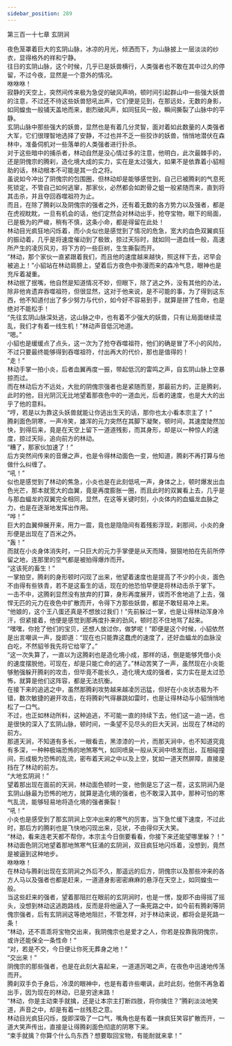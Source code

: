 ```yaml
---
sidebar_position: 289
---
```

 第三百一十七章 玄阴涧


夜色笼罩着巨大的玄阴山脉，冰凉的月光，倾洒而下，为山脉披上一层淡淡的纱衣，显得格外的祥和宁静。  
往日的玄阴山脉，这个时候，几乎已是妖兽横行，人类强者也不敢在其中过久的停留，不过今夜，显然是一个意外的情况。  
咻咻咻！  
寂静的天空上，突然间传来极为急促的破风声响，顿时间引起群山中一些强大妖兽的注意，不过还不待这些妖兽怒吼出声，它们便是见到，在那远处，无数的身影，如同蝗虫一般铺天盖地而来，剧烈破风声，如同狂风一般，瞬间撕裂了山脉中的平静。  
玄阴山脉中那些强大的妖兽，显然也是有着几分灵智，面对着如此数量的人类强者大军，它们很理智地选择了安静，不过也并不乏一些狡诈的妖兽，悄悄地潜伏在森林中，准备伺机对一些落单的人类强者进行扑杀。  
对于这些暗中的捕杀者，林动自然是没心情过多的注意，他明白，此次最棘手的，还是阴傀宗的腾刹，造化境大成的实力，实在是太过强大，如果不是依靠着小貂相助的话，林动根本不可能是其一合之将。  
虽说如今冲出了阴傀宗的包围圈，但林动却是能够感觉到，自己已被腾刹的气息死死锁定，不管自己如何逃窜，那家伙，必然都会如跗骨之蛆一般紧随而来，直到将其击杀，并且夺回吞噬祖符为止。  
而且，在除了腾刹以及阴傀宗的强者之外，还有着无数的各方势力以及强者，都是在虎视眈眈，一旦有机会的话，他们定然会对林动出手，抢夺宝物，眼下的局面，已是极为的严峻，稍有不慎，这条小命，都是得留在此处！  
林动目光疯狂地闪烁着，而小炎似也是感觉到了情况的危急，宽大的血色双翼疯狂的振动着，几乎是将速度催动到了极致，掠过天际时，就如同一道血线一般，高速所产生的凌厉风刃，将下方的一些巨树，生生撕裂而开。  
“林动，那个家伙一直紧跟着我们，而且他的速度越来越快，照这样下去，迟早会被追上！”小貂站在林动肩膀上，望着后方夜色中弥漫而来的森冷气息，眼神也是充斥着凝重。  
林动抿了抿嘴，他自然是知道情况不妙，但眼下，除了逃之外，没有其他的办法，除非他肯遗弃吞噬祖符，但很显然，这对于他来说，是不可能的事，为了得到这东西，他不知道付出了多少努力与代价，如今好不容易到手，就算是拼了性命，也是绝对不能松手！  
“先往玄阴山脉深处逃，这山脉之中，也有着不少强大的妖兽，只有让局面继续混乱，我们才有着一线生机！”林动声音低沉地道。  
“嗯。”  
小貂也是缓缓点了点头，这一次为了抢夺吞噬祖符，他们的确是冒了不小的风险，不过只要最终能够得到吞噬祖符，付出再大的代价，那也是值得的！  
“走！”  
林动手掌一拍小炎，后者血翼再度一振，带起低沉的雷鸣之声，自玄阴山脉上空暴掠而过。  
而在林动后方不远处，大批的阴傀宗强者也是紧随而至，那最前方的，正是腾刹，此时的他，目光阴沉无比地望着那夜色中的一道血光，后者的速度，也是大大的出乎了他的意料。  
“哼，若是以为靠这头妖兽就能让你逃出生天的话，那你也太小看本宗主了！”  
腾刹面色阴寒，一声冷笑，雄浑的元力突然在其脚下凝聚，顿时间，其速度陡然加快，到得后来，竟是在天空上留下一道道残影，而其身形，却是以一种惊人的速度，掠过天际，追向前方的林动。  
“糟了，那家伙加速了！”  
后方突然间传来的音爆之声，也是令得林动面色一变，他知道，腾刹不再打算与他做什么纠缠了。  
“吼！”  
似也是感觉到了林动的焦急，小炎也是在此刻低吼一声，身体之上，顿时爆发出血色光芒，那本就宽大的血翼，竟是再度膨胀一圈，而且此时的双翼看上去，几乎是与那血蝠龙的双翼完全相同，显然，在这等关键时刻，小炎体内的血蝠龙血脉之力，也是在逐渐地发挥出作用。  
“哗！”  
巨大的血翼伸展开来，用力一震，竟也是隐隐间有着残影浮现，刹那间，小炎的身形便是出现在了百米之外。  
“轰！”  
而就在小炎身体消失时，一只巨大的元力手掌便是从天而降，狠狠地拍在先前所停留之地，连那里的空气都是被拍得爆炸而开。  
“这该死的畜生！”  
一掌拍空，腾刹的身形顿时闪现了出来，他望着速度也是提高了不少的小炎，面色不由得有些铁青，若不是这畜生的话，现在的他恐怕早便是将林动击杀于掌下。  
一击不中，这腾刹显然没有放弃的打算，身形再度展开，锲而不舍地追了上去，强悍无匹的元力在夜色中扩散而开，令得下方那些妖兽，都是不敢轻易冲上来。  
“他娘的，这个王八蛋还真是不想放过我们！”先前躲过一掌，也是让得林动浑身冷汗，但紧接着，他便是感觉到那再度扑来的劲风，顿时忍不住地骂了起来。  
“嘿嘿，你抢了他们的宝贝，还想人放过你，做梦呢！”即便是这个时候，小貂依然是出言嘲讽一声，旋即道：“现在也只能靠这蠢虎的速度了，还好血蝠龙的血脉没白吃，不然貂爷我先将它给宰了。”  
“这一次失算了，一直以为这腾刹也是造化境小成，那样的话，倒是能够凭借小炎的速度摆脱他，可现在，却是只能亡命的逃了。”林动苦笑了一声，虽然现在小炎能够勉强躲开腾刹的攻击，但毕竟不能长久，造化境大成的强者，实力实在是太过恐怖，就算是他们这阵容，都是无法抗衡。  
在接下来的追逃之中，虽然那腾刹攻势越来越凌厉迅猛，但好在小炎状态极为不错，数次敏捷的避开攻击，在将腾刹气得暴跳如雷时，也是让得林动与小貂悄悄地松了一口气。  
不过，也正如林动所料，这种追逃，不可能一直的持续下去，他们这一追一逃，也是很快的深入了玄阴山脉，顿时间，一条望不见尽头的巨大天涧，出现在了林动的前方。  
那道天涧，不知道有多长，一眼看去，黑漆漆的一片，而那天涧中，也不知道究竟有多深，一种种极端恐怖的地煞寒气，如同喷泉一般从天涧中喷发而出，互相碰撞间，形成极为恐怖的乱流，密布着天涧之中以及上空，犹如一道天然屏障，直接是挡在了林动的前方。  
“大地玄阴涧！”  
望着那出现在面前的天涧，林动面色顿时一变，他倒是忘了这一茬，这玄阴涧乃是玄阴山脉最为恐怖的地方，就算是造化境的强者，也不敢深入其中，那种可怕的寒气乱流，能够轻易地将造化境的强者撕裂！  
“吼！”  
小炎也是感受到了那玄阴涧上空冲出来的寒气的厉害，当下急忙缓下速度，不过此时，那后方的腾刹也是飞快地闪现出来，见状，不由得仰天大笑。  
“林动，看来连老天都不帮你，本宗主今日倒要看看，你接下来还能望哪里躲？！”  
林动面色阴沉地望着那地煞寒气狂涌的玄阴涧，双目疯狂地闪烁着，没想到，竟然是被逼到这种地步。  
咻咻咻！  
在林动与腾刹出现在玄阴涧之外后不久，那遥远的后方，阴傀宗以及那些冲来的各方人马以及强者也都是赶来，一道道身影密密麻麻的悬浮在天空上，如同蝗虫一般。  
当这些赶来的强者，望着那阻拦在眼前的玄阴涧时，也是一愣，旋即不由得摇了摇头，没想到林动这逃跑路线，反而是将他逼入了一条死路之中，如今前有腾刹等阴傀宗强者，后有玄阴涧这等绝地阻拦，不管怎样，对于林动来说，都将会是死路一条！  
“林动，还不乖乖将宝物交出来，我阴傀宗也是爱才之人，你若是投靠我阴傀宗，或许还能保全一条性命！”  
“对，若是不交，今日便让你死无葬身之地！”  
“交出来！”  
阴傀宗的那些强者，也是在此刻大喜起来，一道道厉喝之声，在夜色中迅速地传荡而开。  
腾刹双手负于身后，冷漠的眼神中，也是有着许些嘲讽，此时此刻，他倒不再急着出手，因为现在的林动，已是穷途末路！  
“林动，你是主动束手就擒，还是让本宗主打断四肢，将你擒住？”腾刹淡淡地笑道，声音之中，却是有着一丝残忍之意。  
林动目光疯狂闪烁，旋即深吸了一口气，嘴角也是有着一抹疯狂笑容扩散而开，一道大笑声传出，直接是让得腾刹面色彻底的阴寒下来。  
“束手就擒？你算个什么鸟东西？想要取回宝物，有能耐就来拿！”  
  
  
